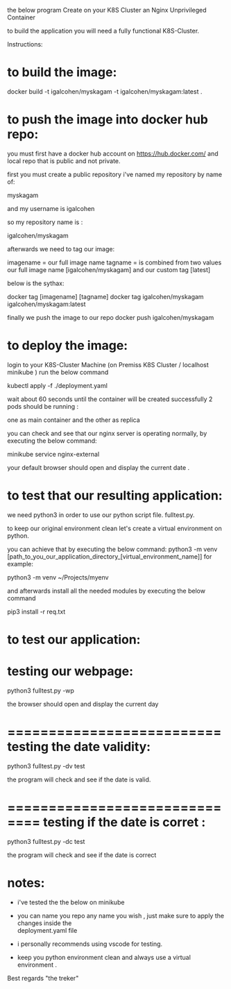 
the below program Create on your K8S Cluster an Nginx Unprivileged Container

to build the application you will need a fully functional K8S-Cluster. 

Instructions:


to build the image:
=====================================================================
docker build -t igalcohen/myskagam -t igalcohen/myskagam:latest .


to push the image into docker hub repo:
========================================

you must first have a docker hub account on https://hub.docker.com/ and local repo that is public and not private.


first you must create a public repository 
i've named my repository by name of: 

myskagam

and my username is igalcohen

so my repository name is :

igalcohen/myskagam

afterwards we need to tag our image:

imagename = our full image name
tagname = is combined from two values our full image name [igalcohen/myskagam] and our custom tag [latest]

below is the sythax:

docker tag [imagename] [tagname]
docker tag igalcohen/myskagam igalcohen/myskagam:latest


finally we push the image to our repo
docker push igalcohen/myskagam


to deploy the image:
================================================

login to your K8S-Cluster Machine (on Premiss K8S Cluster / localhost minikube )
run the below command


kubectl apply -f ./deployment.yaml

wait about 60 seconds until the container will be created successfully
2 pods should be running :

one as main container and the other as replica 

you can check and see that our nginx server is operating normally,
by executing the below command:

minikube service nginx-external

your default browser should open and display the current date .


to test that our resulting application:
==================================================
we need python3 in order to use our python script file.
fulltest.py.

to keep our original environment clean let's create a virtual environment on python.

you can achieve that by executing the below command:
python3 -m venv [path_to_you_our_application_directory_[virtual_environment_name]]
for example:

python3 -m venv ~/Projects/myenv

and afterwards install all the needed modules by executing the below command

pip3 install -r req.txt

to test our application:
====================
testing our webpage:
====================
python3 fulltest.py -wp

the browser should open and display the current day 

==========================
testing the date validity:
==========================

python3 fulltest.py -dv test

the program will check and see if the date is valid.

==============================
testing if the date is corret :
==============================

python3 fulltest.py -dc test

the program will check and see if the date is correct

notes:
=============================================
* i've tested the the below on minikube 
* you can name you repo any name you wish , just make sure to apply the changes inside the    
  deployment.yaml file

* i personally recommends using vscode for testing.

* keep you python environment clean and always use a virtual environment .


Best regards
"the treker"
